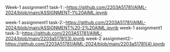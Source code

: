 Week-1 assignment1 task-1 :-https://github.com/2203A51781/AIML-2024/blob/main/ASSIGNMENT-1%20AIML.ipynb

week-1 assignment1 task-2:-https://github.com/2203A51781/AIML-2024/blob/main/ASSIGNMENT%20-2%20AIML.ipynb
week-1 assignment1 task-3:-https://github.com/2203A51781/AIML-2024/blob/main/2203a51781(3).ipynb
week-2 assignment2:-https://github.com/2203A51781/AIML-2024/blob/main/2203a51781(4).ipynb




